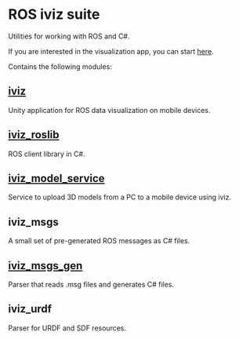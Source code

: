 # ROS iviz suite
Utilities for working with ROS and C#. 

If you are interested in the visualization app, you can start [here](iviz).

Contains the following modules:

## [iviz](iviz)
Unity application for ROS data visualization on mobile devices.

## [iviz_roslib](iviz_roslib)
ROS client library in C#.

## [iviz_model_service](iviz_model_service)
Service to upload 3D models from a PC to a mobile device using iviz.

## iviz_msgs
A small set of pre-generated ROS messages as C# files.

## [iviz_msgs_gen](iviz_msgs_gen)
Parser that reads .msg files and generates C# files.

## iviz_urdf
Parser for URDF and SDF resources.

